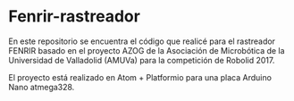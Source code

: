 # Fenrir-rastreador

En este repositorio se encuentra el código que realicé para el rastreador FENRIR basado en el proyecto AZOG de la Asociación de Microbótica de la Universidad de Valladolid (AMUVa) para la competición de Robolid 2017.

El proyecto está realizado en Atom + Platformio para una placa Arduino Nano atmega328.
